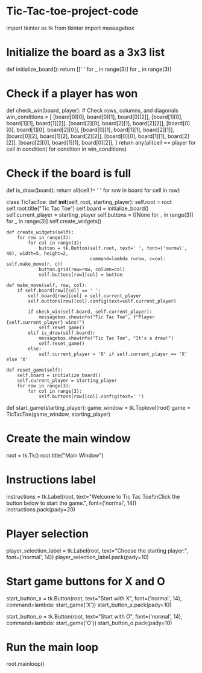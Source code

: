 # Tic-Tac-toe-project-code
import tkinter as tk
from tkinter import messagebox

# Initialize the board as a 3x3 list
def initialize_board():
    return [[' ' for _ in range(3)] for _ in range(3)]

# Check if a player has won
def check_win(board, player):
    # Check rows, columns, and diagonals
    win_conditions = [
        [board[0][0], board[0][1], board[0][2]],
        [board[1][0], board[1][1], board[1][2]],
        [board[2][0], board[2][1], board[2][2]],
        [board[0][0], board[1][0], board[2][0]],
        [board[0][1], board[1][1], board[2][1]],
        [board[0][2], board[1][2], board[2][2]],
        [board[0][0], board[1][1], board[2][2]],
        [board[2][0], board[1][1], board[0][2]],
    ]
    return any(all(cell == player for cell in condition) for condition in win_conditions)

# Check if the board is full
def is_draw(board):
    return all(cell != ' ' for row in board for cell in row)

class TicTacToe:
    def __init__(self, root, starting_player):
        self.root = root
        self.root.title("Tic Tac Toe")
        self.board = initialize_board()
        self.current_player = starting_player
        self.buttons = [[None for _ in range(3)] for _ in range(3)]
        self.create_widgets()

    def create_widgets(self):
        for row in range(3):
            for col in range(3):
                button = tk.Button(self.root, text=' ', font=('normal', 40), width=5, height=2,
                                   command=lambda r=row, c=col: self.make_move(r, c))
                button.grid(row=row, column=col)
                self.buttons[row][col] = button

    def make_move(self, row, col):
        if self.board[row][col] == ' ':
            self.board[row][col] = self.current_player
            self.buttons[row][col].config(text=self.current_player)

            if check_win(self.board, self.current_player):
                messagebox.showinfo("Tic Tac Toe", f"Player {self.current_player} wins!")
                self.reset_game()
            elif is_draw(self.board):
                messagebox.showinfo("Tic Tac Toe", "It's a draw!")
                self.reset_game()
            else:
                self.current_player = 'O' if self.current_player == 'X' else 'X'

    def reset_game(self):
        self.board = initialize_board()
        self.current_player = starting_player
        for row in range(3):
            for col in range(3):
                self.buttons[row][col].config(text=' ')

def start_game(starting_player):
    game_window = tk.Toplevel(root)
    game = TicTacToe(game_window, starting_player)

# Create the main window
root = tk.Tk()
root.title("Main Window")

# Instructions label
instructions = tk.Label(root, text="Welcome to Tic Tac Toe!\nClick the button below to start the game.", font=('normal', 14))
instructions.pack(pady=20)

# Player selection
player_selection_label = tk.Label(root, text="Choose the starting player:", font=('normal', 14))
player_selection_label.pack(pady=10)

# Start game buttons for X and O
start_button_x = tk.Button(root, text="Start with X", font=('normal', 14), command=lambda: start_game('X'))
start_button_x.pack(pady=10)

start_button_o = tk.Button(root, text="Start with O", font=('normal', 14), command=lambda: start_game('O'))
start_button_o.pack(pady=10)

# Run the main loop
root.mainloop()
